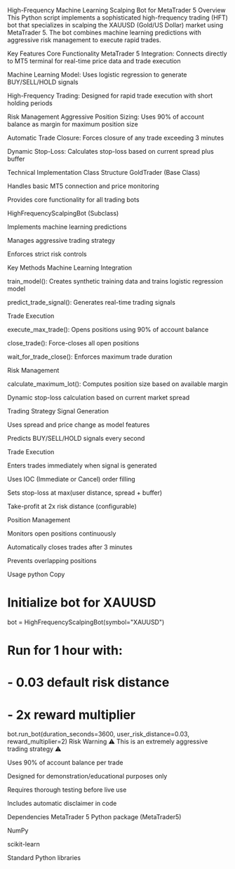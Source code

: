 High-Frequency Machine Learning Scalping Bot for MetaTrader 5
Overview
This Python script implements a sophisticated high-frequency trading (HFT) bot that specializes in scalping the XAUUSD (Gold/US Dollar) market using MetaTrader 5. The bot combines machine learning predictions with aggressive risk management to execute rapid trades.

Key Features
Core Functionality
MetaTrader 5 Integration: Connects directly to MT5 terminal for real-time price data and trade execution

Machine Learning Model: Uses logistic regression to generate BUY/SELL/HOLD signals

High-Frequency Trading: Designed for rapid trade execution with short holding periods

Risk Management
Aggressive Position Sizing: Uses 90% of account balance as margin for maximum position size

Automatic Trade Closure: Forces closure of any trade exceeding 3 minutes

Dynamic Stop-Loss: Calculates stop-loss based on current spread plus buffer

Technical Implementation
Class Structure
GoldTrader (Base Class)

Handles basic MT5 connection and price monitoring

Provides core functionality for all trading bots

HighFrequencyScalpingBot (Subclass)

Implements machine learning predictions

Manages aggressive trading strategy

Enforces strict risk controls

Key Methods
Machine Learning Integration

train_model(): Creates synthetic training data and trains logistic regression model

predict_trade_signal(): Generates real-time trading signals

Trade Execution

execute_max_trade(): Opens positions using 90% of account balance

close_trade(): Force-closes all open positions

wait_for_trade_close(): Enforces maximum trade duration

Risk Management

calculate_maximum_lot(): Computes position size based on available margin

Dynamic stop-loss calculation based on current market spread

Trading Strategy
Signal Generation

Uses spread and price change as model features

Predicts BUY/SELL/HOLD signals every second

Trade Execution

Enters trades immediately when signal is generated

Uses IOC (Immediate or Cancel) order filling

Sets stop-loss at max(user distance, spread + buffer)

Take-profit at 2x risk distance (configurable)

Position Management

Monitors open positions continuously

Automatically closes trades after 3 minutes

Prevents overlapping positions

Usage
python
Copy
# Initialize bot for XAUUSD
bot = HighFrequencyScalpingBot(symbol="XAUUSD")

# Run for 1 hour with:
# - 0.03 default risk distance
# - 2x reward multiplier
bot.run_bot(duration_seconds=3600, user_risk_distance=0.03, reward_multiplier=2)
Risk Warning
⚠️ This is an extremely aggressive trading strategy ⚠️

Uses 90% of account balance per trade

Designed for demonstration/educational purposes only

Requires thorough testing before live use

Includes automatic disclaimer in code

Dependencies
MetaTrader 5 Python package (MetaTrader5)

NumPy

scikit-learn

Standard Python libraries
